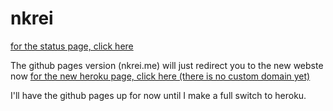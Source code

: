 # nkrei

[for the status page, click here](https://status.nkrei.me)

The github pages version (nkrei.me) will just redirect you to the new webste now
[for the new heroku page, click here (there is no custom domain yet)](https://nkrei.herokuapp.com/)

I'll have the github pages up for now until I make a full switch to heroku.